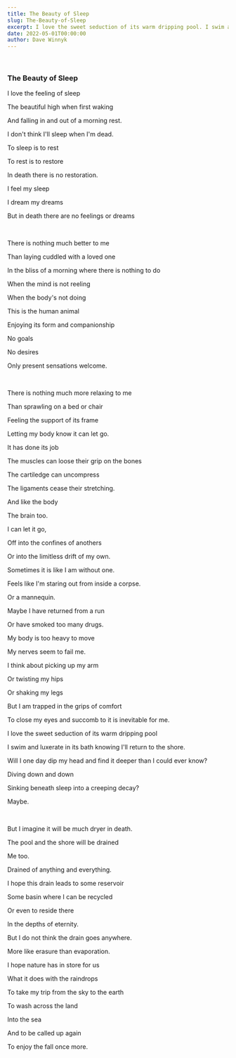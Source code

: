 ```yaml
---
title: The Beauty of Sleep
slug: The-Beauty-of-Sleep
excerpt: I love the sweet seduction of its warm dripping pool. I swim and luxerate in its bath knowing I'll return to the shore. Will I one day dip my head and find it deeper than I could ever know? 
date: 2022-05-01T00:00:00
author: Dave Winnyk 
---
```

<br>

### The Beauty of Sleep

I love the feeling of sleep

The beautiful high when first waking

And falling in and out of a morning rest. 

I don't think I'll sleep when I'm dead. 

To sleep is to rest

To rest is to restore 

In death there is no restoration. 

I feel my sleep 

I dream my dreams 

But in death there are no feelings or dreams

<br>

There is nothing much better to me

Than laying cuddled with a loved one 

In the bliss of a morning where there is nothing to do

When the mind is not reeling 

When the body's not doing

This is the human animal 

Enjoying its form and companionship 

No goals 

No desires 

Only present sensations welcome. 

<br>

There is nothing much more relaxing to me

Than sprawling on a bed or chair

Feeling the support of its frame 

Letting my body know it can let go. 

It has done its job

The muscles can loose their grip on the bones

The cartiledge can uncompress 

The ligaments cease their stretching. 

And like the body

The brain too. 

I can let it go,

Off into the confines of anothers 

Or into the limitless drift of my own. 

Sometimes it is like I am without one. 

Feels like I'm staring out from inside a corpse. 

Or a mannequin.

Maybe I have returned from a run

Or have smoked too many drugs. 

My body is too heavy to move 

My nerves seem to fail me. 

I think about picking up my arm 

Or twisting my hips 

Or shaking my legs

But I am trapped in the grips of comfort 

To close my eyes and succomb to it is inevitable for me. 

I love the sweet seduction of its warm dripping pool 

I swim and luxerate in its bath knowing I'll return to the shore.

Will I one day dip my head and find it deeper than I could ever know? 

Diving down and down 

Sinking beneath sleep into a creeping decay?

Maybe. 

<br>

But I imagine it will be much dryer in death. 

The pool and the shore will be drained

Me too. 

Drained of anything and everything. 

I hope this drain leads to some reservoir 

Some basin where I can be recycled 

Or even to reside there 

In the depths of eternity. 

But I do not think the drain goes anywhere. 

More like erasure than evaporation. 

I hope nature has in store for us 

What it does with the raindrops 

To take my trip from the sky to the earth 

To wash across the land

Into the sea 

And to be called up again 

To enjoy the fall once more. 
